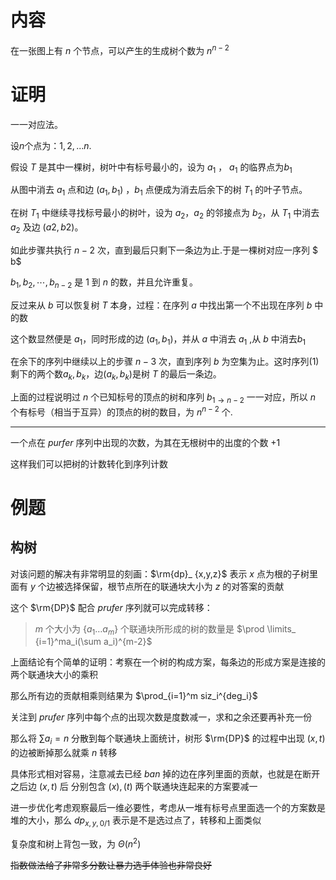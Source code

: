 # 内容

在一张图上有 $n$ 个节点，可以产生的生成树个数为 $n^{n-2}$

# 证明

一一对应法。

设$n$个点为：$1,2,... n$.

假设 $T$ 是其中一棵树，树叶中有标号最小的，设为 $a_1$ ， $a_1$ 的临界点为$b_1$

从图中消去 $a_1$ 点和边 $(a_1,b_1)$ ，$b_1$ 点便成为消去后余下的树 $T_1$ 的叶子节点。

在树 $T_1$ 中继续寻找标号最小的树叶，设为 $a_2$，$a_2$ 的邻接点为 $b_2$，从 $T_1$ 中消去 $a_2$ 及边 $(a2,b2)$。

如此步骤共执行 $n-2$ 次，直到最后只剩下一条边为止.于是一棵树对应一序列 $ b$

$b_1,b_2,⋯,b_{n-2}$ 是 $1$ 到 $n$ 的数，并且允许重复。

反过来从 $b$ 可以恢复树 $T$ 本身，过程：在序列 $a$ 中找出第一个不出现在序列 $b$ 中的数

这个数显然便是 $a_1$，同时形成的边 $(a_1,b_1)$，并从 $a$ 中消去 $a_1$ ,从 $b$ 中消去$b_1$

在余下的序列中继续以上的步骤 $n-3$ 次，直到序列 $b$ 为空集为止。这时序列(1)剩下的两个数$a_ k,b_k$，边$(a_k,b_k)$是树 $T$ 的最后一条边。

上面的过程说明过 $n$ 个已知标号的顶点的树和序列 ${b_{1 \rightarrow n-2}}$ 一一对应，所以 $n$ 个有标号（相当于互异）的顶点的树的数目，为 $n^{n-2}$ 个.

---

一个点在 $purfer$ 序列中出现的次数，为其在无根树中的出度的个数 $+1$

这样我们可以把树的计数转化到序列计数

# 例题

## 构树

对该问题的解决有非常明显的刻画：$\rm{dp}_ {x,y,z}$ 表示 $x$ 点为根的子树里面有 $y$ 个边被选择保留，根节点所在的联通块大小为 $z$ 的对答案的贡献

这个 $\rm{DP}$ 配合 $prufer$ 序列就可以完成转移：

> $m$ 个大小为 $\{a_1\dots a_m\}$ 个联通块所形成的树的数量是 $\prod \limits_ {i=1}^ma_i(\sum a_i)^{m-2}$

上面结论有个简单的证明：考察在一个树的构成方案，每条边的形成方案是连接的两个联通块大小的乘积

那么所有边的贡献相乘则结果为 $\prod_{i=1}^m siz_i^{deg_i}$

关注到 $prufer$ 序列中每个点的出现次数是度数减一，求和之余还要再补充一份

那么将 $\sum a_i=n$ 分散到每个联通块上面统计，树形 $\rm{DP}$ 的过程中出现 $(x,t)$ 的边被断掉那么就乘 $n$ 转移

具体形式相对容易，注意减去已经 $ban$ 掉的边在序列里面的贡献，也就是在断开之后边 $(x,t)$ 后 分别包含 $(x),(t)$ 两个联通块连起来的方案要减一

进一步优化考虑观察最后一维必要性，考虑从一堆有标号点里面选一个的方案数是堆的大小，那么 $dp_{x,y,0/1}$ 表示是不是选过点了，转移和上面类似

复杂度和树上背包一致，为 $\Theta(n^2)$

~~指数做法给了非常多分数让暴力选手体验也非常良好~~